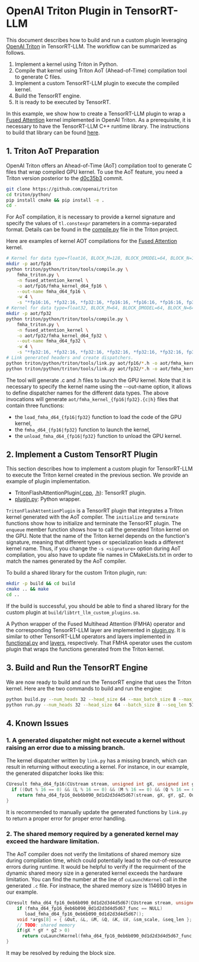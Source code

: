 # OpenAI Triton Plugin in TensorRT-LLM

This document describes how to build and run a custom plugin leveraging [OpenAI Triton](https://github.com/openai/triton) in TensorRT-LLM.
The workflow can be summarized as follows.
  1. Implement a kernel using Triton in Python.
  2. Compile that kernel using Triton AoT (Ahead-of-Time) compilation tool to generate C files.
  3. Implement a custom TensorRT-LLM plugin to execute the compiled kernel.
  4. Build the TensorRT engine.
  5. It is ready to be executed by TensorRT.

In this example, we show how to create a TensorRT-LLM plugin to wrap a [Fused Attention]((fmha_triton.py)) kernel implemented in OpenAI Triton.
As a prerequisite, it is necessary to have the TensorRT-LLM C++ runtime library.
The instructions to build that library can be found [here](../../README.md#build-from-source).

## 1. Triton AoT Preparation

OpenAI Triton offers an Ahead-of-Time (AoT) compilation tool to generate C files that wrap compiled GPU kernel.
To use the AoT feature, you need a Triton version posterior to the [d0c35b3](https://github.com/openai/triton/commit/d0c35b3b7d6badf0c0d56a821dddab7ace73b4de) commit.
```bash
git clone https://github.com/openai/triton
cd triton/python/
pip install cmake && pip install -e .
cd -
```

For AoT compilation, it is necessary to provide a kernel signature and specify the values of `tl.constexpr` parameters in a comma-separated format.
Details can be found in the [compile.py](https://github.com/openai/triton/blob/main/python/triton/tools/compile.py) file in the Triton project.

Here are examples of kernel AOT compilations for the [Fused Attention](fmha_triton.py) kernel.
```bash
# Kernel for data type=float16, BLOCK_M=128, BLOCK_DMODEL=64, BLOCK_N=128
mkdir -p aot/fp16
python triton/python/triton/tools/compile.py \
    fmha_triton.py \
    -n fused_attention_kernel \
    -o aot/fp16/fmha_kernel_d64_fp16 \
    --out-name fmha_d64_fp16 \
    -w 4 \
    -s "*fp16:16, *fp32:16, *fp32:16, *fp16:16, *fp16:16, *fp16:16, fp32, i32, 128, 64, 128"
# Kernel for data type=float32, BLOCK_M=64, BLOCK_DMODEL=64, BLOCK_N=64
mkdir -p aot/fp32
python triton/python/triton/tools/compile.py \
    fmha_triton.py \
    -n fused_attention_kernel \
    -o aot/fp32/fmha_kernel_d64_fp32 \
    --out-name fmha_d64_fp32 \
    -w 4 \
    -s "*fp32:16, *fp32:16, *fp32:16, *fp32:16, *fp32:16, *fp32:16, fp32, i32, 64, 64, 64"
# Link generated headers and create dispatchers.
python triton/python/triton/tools/link.py aot/fp16/*.h -o aot/fmha_kernel_fp16
python triton/python/triton/tools/link.py aot/fp32/*.h -o aot/fmha_kernel_fp32
```
The tool will generate .c and .h files to launch the GPU kernel.
Note that it is necessary to specify the kernel name using the --out-name option, it allows to define dispatcher names for the different data types.
The above invocations will generate `aot/fmha_kernel_{fp16|fp32}.{c|h}` files that contain three functions:
 - the `load_fmha_d64_{fp16|fp32}` function to load the code of the GPU kernel,
 - the `fmha_d64_{fp16|fp32}` function to launch the kernel,
 - the `unload_fmha_d64_{fp16|fp32}` function to unload the GPU kernel.


## 2. Implement a Custom TensorRT Plugin

This section describes how to implement a custom plugin for TensorRT-LLM to execute the Triton kernel created in the previous section.
We provide an example of plugin implementation.
  - TritonFlashAttentionPlugin([.cpp](TritonFlashAttentionPlugin.cpp), [.h](TritonFlashAttentionPlugin.h)): TensorRT plugin.
  - [plugin.py](plugin.py): Python wrapper.

`TritonFlashAttentionPlugin` is a TensorRT plugin that integrates a Triton kernel generated with the AoT compiler.
The `initialize` and `terminate` functions show how to initialize and terminate the TensorRT plugin.
The `enqueue` member function shows how to call the generated Triton kernel on the GPU.
Note that the name of the Triton kernel depends on the function's signature, meaning that different types or specialization leads a different kernel name.
Thus, if you change the `-s <signature>` option during AoT compilation, you also have to update file names in CMakeLists.txt in order to match the names generated by the AoT compiler.

To build a shared library for the custom Triton plugin, run:
```bash
mkdir -p build && cd build
cmake .. && make
cd ..
```
If the build is successful, you should be able to find a shared library for the custom plugin at `build/libtrt_llm_custom_plugins.so`.

A Python wrapper of the Fused Multihead Attention (FMHA) operator and the corresponding TensorRT-LLM layer are implemented in [plugin.py](plugin.py).
It is similar to other TensorRT-LLM operators and layers implemented in [functional.py](../../tensorrt_llm/functional.py) and [layers](../../tensorrt_llm/layers), respectively.
That FMHA operator uses the custom plugin that wraps the functions generated from the Triton kernel.

## 3. Build and Run the TensorRT Engine

We are now ready to build and run the TensorRT engine that uses the Triton kernel.
Here are the two commands to build and run the engine:
```bash
python build.py --num_heads 32 --head_size 64 --max_batch_size 8 --max_seq_len 512 --dtype float16
python run.py --num_heads 32 --head_size 64 --batch_size 8 --seq_len 512 --log_level verbose --benchmark
```

## 4. Known Issues

### 1. A generated dispatcher might not execute a kernel without raising an error due to a missing branch.

The kernel dispatcher written by `link.py` has a missing branch, which can result in returning without executing a kernel.
For instance, in our example, the generated dispatcher looks like this:
```c++
CUresult fmha_d64_fp16(CUstream stream, unsigned int gX, unsigned int gY, unsigned int gZ, CUdeviceptr Out, CUdeviceptr L, CUdeviceptr M, CUdeviceptr Q, CUdeviceptr K, CUdeviceptr V, float sm_scale, int32_t seq_len){
  if ((Out % 16 == 0) && (L % 16 == 0) && (M % 16 == 0) && (Q % 16 == 0) && (K % 16 == 0) && (V % 16 == 0))
    return fmha_d64_fp16_0eb6b090_0d1d2d3d4d5d67(stream, gX, gY, gZ, Out, L, M, Q, K, V, sm_scale, seq_len);
}
```
It is recommended to manually update the generated functions by `link.py` to return a proper error for proper error handling.


### 2. The shared memory required by a generated kernel may exceed the hardware limitation.

The AoT compiler does not verify the limitations of shared memory size during compilation time, which could potentially lead to the out-of-resource errors during runtime.
It would be helpful to verify if the requirment of the dynamic shared meory size in a generated kernel exceeds the hardware limitation.
You can find the number at the line of `cuLaunchKernel` call in the generated `.c` file.
For instnace, the shared memory size is 114690 btyes in our example.
```c++
CUresult fmha_d64_fp16_0eb6b090_0d1d2d3d4d5d67(CUstream stream, unsigned int gX, unsigned int gY, unsigned int gZ, CUdeviceptr Out, CUdeviceptr L, CUdeviceptr M, CUdeviceptr Q, CUdeviceptr K, CUdeviceptr V, float sm_scale, int32_t seq_len) {
    if (fmha_d64_fp16_0eb6b090_0d1d2d3d4d5d67_func == NULL)
       load_fmha_d64_fp16_0eb6b090_0d1d2d3d4d5d67();
    void *args[8] = { &Out, &L, &M, &Q, &K, &V, &sm_scale, &seq_len };
    // TODO: shared memory
    if(gX * gY * gZ > 0)
      return cuLaunchKernel(fmha_d64_fp16_0eb6b090_0d1d2d3d4d5d67_func, gX, gY, gZ, 4 * 32, 1, 1, 114690, stream, args, NULL);
}
```
It may be resolved by reduing the block size.
